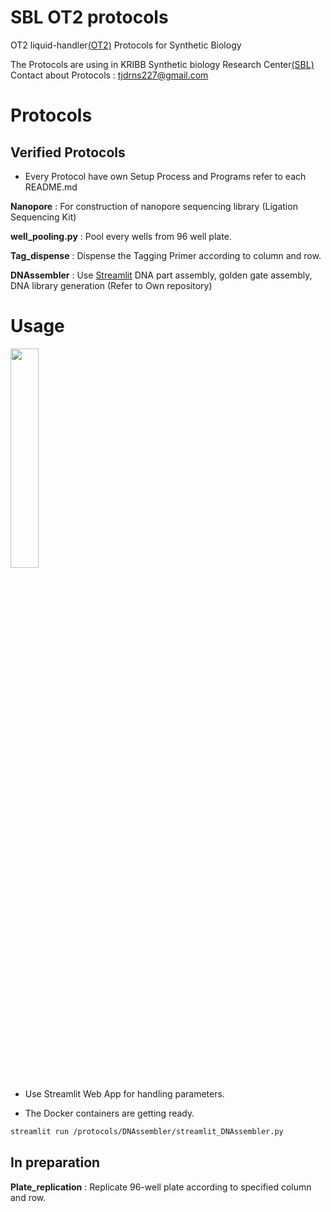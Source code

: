 # SBL OT2 protocols

OT2 liquid-handler[(OT2)](https://opentrons.com/ot-2/) Protocols for Synthetic Biology 

The Protocols are using in KRIBB Synthetic biology Research Center[(SBL)](https://oak.kribb.re.kr/handle/201005/19496/tab-browse?sort_by=2&order=DESC)  
Contact about Protocols : <tjdrns227@gmail.com>

# Protocols  

## Verified Protocols

* Every Protocol have own Setup Process and Programs refer to each README.md    
  

**Nanopore** : For construction of nanopore sequencing library (Ligation Sequencing Kit)  

**well_pooling.py** : Pool every wells from 96 well plate.  

**Tag_dispense** : Dispense the Tagging Primer according to column and row.   

**DNAssembler** : Use [Streamlit](https://docs.streamlit.io/library/get-started/installation) DNA part assembly, golden gate assembly, DNA library generation (Refer to Own repository)

# Usage

<img src = "https://raw.githubusercontent.com/Lelp27/automated-protocol-ot2/main/streamlit_main.png" width="30%" height="30%">

* Use Streamlit Web App for handling parameters.  

* The Docker containers are getting ready.  

``` bash
streamlit run /protocols/DNAssembler/streamlit_DNAssembler.py
```

## In preparation

**Plate_replication** : Replicate 96-well plate according to specified column and row.  

